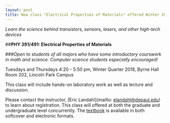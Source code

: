 ```yaml
---
layout: post
title: New class "Electrical Properties of Materials" offered Winter 2018
---
```


*Learn the science behind transistors, sensors, lasers, and other high-tech devices*

##**PHY 391/491: Electrical Properties of Materials**

###*Open to students of all majors who have some introductory courswork in math and science.  Computer science students especially encouraged!*
 
Tuesdays and Thursdays 4:20 - 5:50 pm, Winter Quarter 2018, Byrne Hall Room 202, Lincoln Park Campus

This class will include hands-on laboratory work as well as lecture and discussion.  

Please contact the instructor, [Eric Landahl](mailto: elandahl@depaul.edu) to learn about registration.  This class will offered at both the graduate and undergraduate level concurrently.  The [textbook](https://www.amazon.com/Electrical-Properties-Materials-Laszlo-Solymar/dp/0198702787) is available in both softcover and electronic formats.

